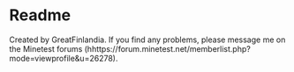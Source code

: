 # Readme
Created by GreatFinlandia. If you find any problems, please message me on the Minetest forums (hhttps://forum.minetest.net/memberlist.php?mode=viewprofile&u=26278).
